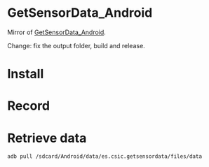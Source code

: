 # GetSensorData_Android
Mirror of [GetSensorData_Android](https://gitlab.com/getsensordatasuite/getsensordata_android).

Change: fix the output folder, build and release.

# Install

# Record


# Retrieve data
```
adb pull /sdcard/Android/data/es.csic.getsensordata/files/data
```

